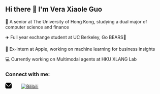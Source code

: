 ## Hi there 👋 I'm Vera Xiaole Guo
🏫 A senior at The University of Hong Kong, studying a dual major of computer science and finance

✈️ Full year exchange student at UC Berkeley, Go BEARS🐻

💼 Ex-intern at Apple, working on machine learning for business insights

💻 Currently working on Multimodal agents at HKU XLANG Lab

<h3 align="left">Connect with me:</h3>
<p align="left" style="display: flex; align-items: center;">
    <a href="mailto:gxlvera@gmail.com" target="blank">
        <img src='envelope.png' width=20px height=20px/>
    </a>
    <a href="www.linkedin.com/in/xiaole-guo" target="blank" style="margin-left: 30px;"> <!-- Adjusted margin here -->
        <img align="center" src="./assets/bilibili-svgrepo-com.svg" alt="Bilibili" height="40" width="40" style="vertical-align: middle;" />
    </a>
</p>

